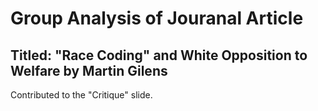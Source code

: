 # Group Analysis of Jouranal Article 
## Titled: "Race Coding" and White Opposition to Welfare by Martin Gilens 
Contributed to the "Critique" slide. 
